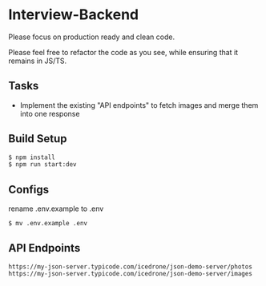 # Interview-Backend

Please focus on production ready and clean code.

Please feel free to refactor the code as you see, while ensuring that it remains in JS/TS.

## Tasks

- Implement the existing "API endpoints" to fetch images and merge them into one response

## Build Setup

```bash
$ npm install
$ npm run start:dev
```

## Configs

rename .env.example to .env

```bash
$ mv .env.example .env
```

## API Endpoints

```
https://my-json-server.typicode.com/icedrone/json-demo-server/photos
https://my-json-server.typicode.com/icedrone/json-demo-server/images
```

